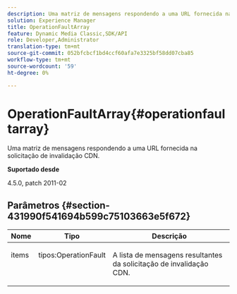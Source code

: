 ```yaml
---
description: Uma matriz de mensagens respondendo a uma URL fornecida na solicitação de invalidação CDN.
solution: Experience Manager
title: OperationFaultArray
feature: Dynamic Media Classic,SDK/API
role: Developer,Administrator
translation-type: tm+mt
source-git-commit: 052bfcbcf1bd4ccf60afa7e3325bf58dd07cba85
workflow-type: tm+mt
source-wordcount: '59'
ht-degree: 0%

---
```



# OperationFaultArray{#operationfaultarray}

Uma matriz de mensagens respondendo a uma URL fornecida na solicitação de invalidação CDN.

**Suportado desde**

4.5.0, patch 2011-02

## Parâmetros {#section-431990f541694b599c75103663e5f672}

<table id="table_C8AEAC1759E144499557ECEBDAF740B9"> 
 <thead> 
  <tr> 
   <th class="entry"> <b> Nome</b> </th> 
   <th class="entry"> <b> Tipo</b> </th> 
   <th class="entry"> <b> Descrição</b> </th> 
  </tr> 
 </thead>
 <tbody> 
  <tr valign="top"> 
   <td> <p> <span class="codeph"> <span class="varname"> items</span> </span> </p> </td> 
   <td> <p> <span class="codeph"> tipos:OperationFault</span> </p> </td> 
   <td> <p> A lista de mensagens resultantes da solicitação de invalidação CDN. </p> </td> 
  </tr> 
 </tbody> 
</table>

